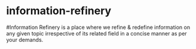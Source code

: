 # information-refinery


#Information Refinery is a place where we refine & redefine information on any given topic irrespective of its related field in a concise manner as per your demands.
